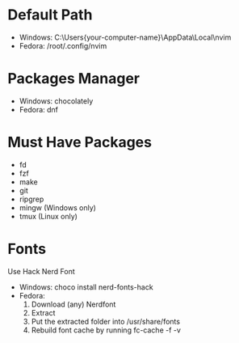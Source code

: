 # Default Path

- Windows: C:\Users\{your-computer-name}\AppData\Local\nvim
- Fedora: /root/.config/nvim

# Packages Manager

- Windows: chocolately
- Fedora: dnf

# Must Have Packages

- fd
- fzf
- make
- git
- ripgrep
- mingw (Windows only)
- tmux (Linux only)

# Fonts

Use Hack Nerd Font

- Windows: choco install nerd-fonts-hack
- Fedora:
  1. Download (any) Nerdfont
  2. Extract
  3. Put the extracted folder into /usr/share/fonts
  4. Rebuild font cache by running fc-cache -f -v
